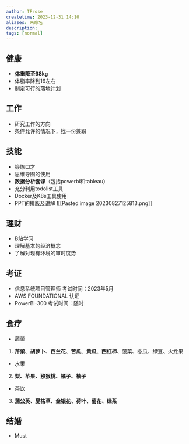 ```yaml
---
author: TFrose
createtime: 2023-12-31 14:10
aliases: 未命名
description:
tags: [normal]
---
```

## 健康
- **体重降至68kg**
- 体脂率降到16左右
- 制定可行的落地计划

## 工作
- 研究工作的方向
- 条件允许的情况下，找一份兼职

## 技能
- 锻炼口才
- 思维导图的使用
- **数据分析套课**（包括powerbi和tableau）
- 充分利用todolist工具
- Docker及K8s工具使用
- PPT的排版及讲解
![[Pasted image 20230827125813.png]]

## 理财
- B站学习
- 理解基本的经济概念
- 了解对现有环境的审时度势

## 考证
- 信息系统项目管理师    考试时间：2023年5月
- AWS FOUNDATIONAL 认证
- PowerBI-300                   考试时间：随时

## 食疗
- 蔬菜
1. **芹菜**、**胡萝卜**、**西兰花**、**苦瓜**、**黄瓜**、**西红柿**、菠菜、冬瓜、绿豆、火龙果
- 水果
2. **梨、苹果、猕猴桃、橘子、柚子**
- 茶饮
3. **蒲公英、夏枯草、金银花、荷叶、菊花、绿茶**

## 结婚
- Must